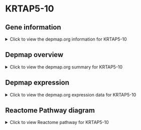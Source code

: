 <h1>KRTAP5-10</h1>

<h2>Gene information</h2>
<details>
  <summary>Click to view the depmap.org information for KRTAP5-10</summary>
  <iframe src="https://depmap.org/portal/gene/KRTAP5-10?tab=about" style="border:none;width:100%;height:800px"></iframe>
</details>

<h2>Depmap overview</h2>
<details>
  <summary>Click to view the depmap.org summary for KRTAP5-10</summary>
  <iframe src="https://depmap.org/portal/gene/KRTAP5-10?tab=overview" style="border:none;width:100%;height:800px"></iframe>
</details>

<h2>Depmap expression</h2>
<details>
  <summary>Click to view the depmap.org expression data for KRTAP5-10</summary>
  <iframe src="https://depmap.org/portal/gene/KRTAP5-10?tab=characterization" style="border:none;width:100%;height:800px"></iframe>
</details>



<h2>Reactome Pathway diagram</h2>
<details>
  <summary>Click to view Reactome pathway for KRTAP5-10</summary>
  <p>Keratinization</p>
  <iframe src="https://reactome.org/PathwayBrowser/#/R-HSA-6805567" style="border:none;width:100%;height:800px"></iframe>
</details>



